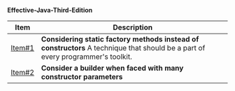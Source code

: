 **Effective-Java-Third-Edition**

| Item | Description |
| --- | ---------- |
| [Item#1](https://github.com/ibrahimAlii/EffectiveJava3rd/tree/master/src/Item01) | **Considering static factory methods instead of constructors** A technique that should be a part of every programmer's toolkit. |
| [Item#2](https://github.com/ibrahimAlii/EffectiveJava3rd/tree/master/src/Item02) | **Consider a builder when faced with many constructor parameters** | 
